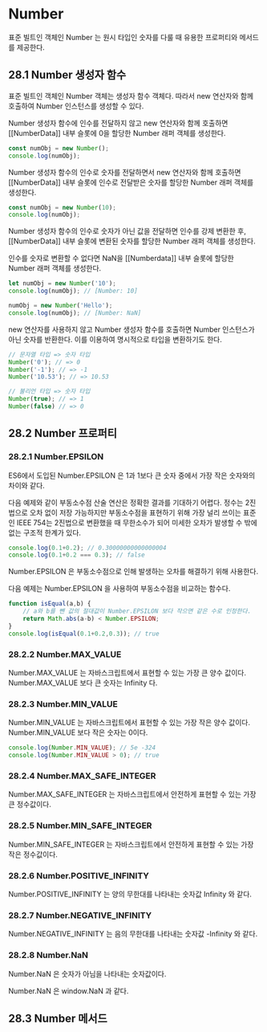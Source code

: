 # Number

표준 빌트인 객체인 Number 는 원시 타입인 숫자를 다룰 때 유용한 프로퍼티와
메서드를 제공한다. 

## 28.1 Number 생성자 함수

표준 빌트인 객체인 Number 객체는 생성자 함수 객체다. 
따라서 new 연산자와 함께 호출하여 Number 인스턴스를 생성할 수 있다.

Number 생성자 함수에 인수를 전달하지 않고
new 연산자와 함께 호출하면 [[NumberData]] 내부 슬롯에 0을
할당한 Number 래퍼 객체를 생성한다. 

```javascript
const numObj = new Number();
console.log(numObj);
```

Number 생성자 함수의 인수로 숫자를 전달하면서 
new 연산자와 함께 호출하면 [[NumberData]] 내부 슬롯에
인수로 전달받은 숫자를 할당한 Number 래퍼 객체를 생성한다.

```javascript
const numObj = new Number(10);
console.log(numObj);
```

Number 생성자 함수의 인수로 숫자가 아닌 값을 전달하면 인수를 강제 변환한 후,
[[NumberData]] 내부 슬롯에 변환된 숫자를 할당한 Number 래퍼 객체를 생성한다.

인수를 숫자로 변환할 수 없다면 NaN을 [[Numberdata]] 내부 슬롯에 할당한
Number 래퍼 객체를 생성한다.

```javascript
let numObj = new Number('10');
console.log(numObj); // [Number: 10]

numObj = new Number('Hello');
console.log(numObj); // [Number: NaN]
```

new 연산자를 사용하지 않고 Number  생성자 함수를 호출하면
Number 인스턴스가 아닌 숫자를 반환한다. 이를 이용하여 
명시적으로 타입을 변환하기도 한다.

```javascript
// 문자열 타입 => 숫자 타입
Number('0'); // => 0
Number('-1'); // => -1
Number('10.53'); // => 10.53

// 불리언 타입 => 숫자 타입
Number(true); // => 1
Number(false) // => 0
```

## 28.2 Number 프로퍼티 

### 28.2.1 Number.EPSILON

ES6에서 도입된 Number.EPSILON 은 1과 1보다 큰 숫자 중에서 가장 작은 숫자와의
차이와 같다.

다음 예제와 같이 부동소수점 산술 연산은 정확한 결과를 기대하기 어렵다.
정수는 2진법으로 오차 없이 저장 가능하지만 부동소수점을 표현하기 위해
가장 널리 쓰이는 표준인 IEEE 754는 2진법으로
변환했을 때 무한소수가 되어 
미세한 오차가 발생할 수 밖에 없는 구조적 한계가 있다.

```javascript
console.log(0.1+0.2); // 0.30000000000000004
console.log(0.1+0.2 === 0.3); // false
```
Number.EPSILON 은 부동소수점으로 인해 발생하는 오차를 해결하기 위해 
사용한다. 

다음 예제는 Number.EPSILON 을 사용하여 부동소수점을 비교하는 함수다.

```javascript
function isEqual(a,b) {
    // a와 b를 뺀 값의 절대값이 Number.EPSILON 보다 작으면 같은 수로 인정한다.
    return Math.abs(a-b) < Number.EPSILON;
}
console.log(isEqual(0.1+0.2,0.3)); // true
```

### 28.2.2 Number.MAX_VALUE

Number.MAX_VALUE 는 자바스크립트에서 표현할 수 있는 가장 큰 양수 값이다.
Number.MAX_VALUE 보다 큰 숫자는 Infinity 다.

### 28.2.3 Number.MIN_VALUE

Number.MIN_VALUE 는 자바스크립트에서 표현할 수 있는 가장 작은 양수 값이다.
Number.MIN_VALUE 보다 작은 숫자는 0이다.

```javascript
console.log(Number.MIN_VALUE); // 5e -324
console.log(Number.MIN_VALUE > 0); // true
```

### 28.2.4 Number.MAX_SAFE_INTEGER

Number.MAX_SAFE_INTEGER 는 자바스크립트에서 안전하게 표현할 수 있는 가장
큰 정수값이다.

### 28.2.5 Number.MIN_SAFE_INTEGER

Number.MIN_SAFE_INTEGER 는 자바스크립트에서 안전하게 표현할 수 있는 
가장 작은 정수값이다.

### 28.2.6 Number.POSITIVE_INFINITY

Number.POSITIVE_INFINITY 는 양의 무한대를 나타내는 숫자값 Infinity 와 같다.

### 28.2.7 Number.NEGATIVE_INFINITY

Number.NEGATIVE_INFINITY 는 음의 무한대를 나타내는 숫자값 -Infinity 와 같다.

### 28.2.8 Number.NaN

Number.NaN 은 숫자가 아님을 나타내는 숫자값이다. 

Number.NaN 은 window.NaN 과 같다.

## 28.3 Number 메서드